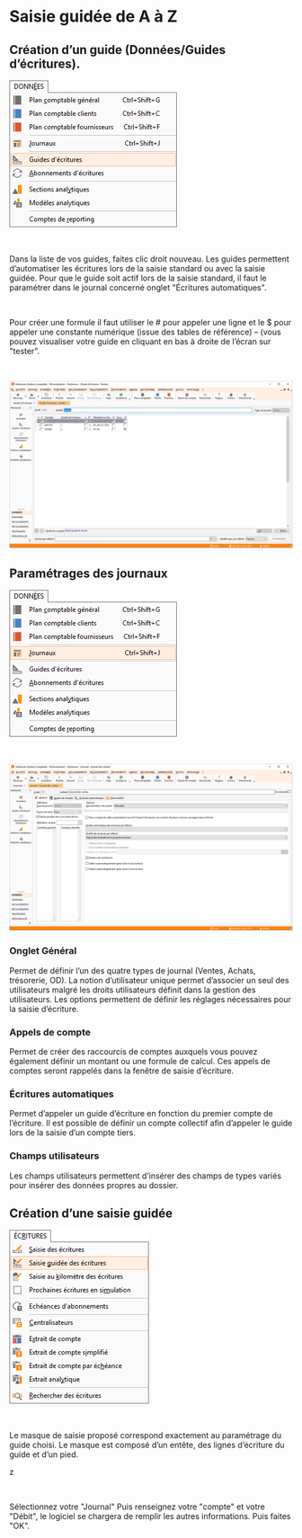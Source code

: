 # Saisie guidée de A à Z



## Création d’un guide (Données/Guides d’écritures).


![](Menu_Guide_Ecritures.png)


 


Dans la liste de vos guides, faites clic droit 
 nouveau. Les guides permettent d’automatiser les écritures lors de la 
 saisie standard ou avec la saisie guidée. Pour que le guide soit actif 
 lors de la saisie standard, il faut le paramétrer dans le journal concerné 
 onglet "Écritures automatiques".


 


Pour créer une formule il faut utiliser le # 
 pour appeler une ligne et le $ pour appeler une constante numérique (issue 
 des tables de référence) – (vous pouvez visualiser votre guide en cliquant 
 en bas à droite de l’écran sur "tester".


 


![](Fiche_Guide.png) 


## Paramétrages des journaux


![](Menu_Journaux.png)


 


![](Fiche_Journal.png) 


### Onglet Général


Permet de définir l’un des quatre types de journal (Ventes, Achats, 
 trésorerie, OD). La notion d’utilisateur unique permet d’associer un seul 
 des utilisateurs malgré les droits utilisateurs définit dans la gestion 
 des utilisateurs. Les options permettent de définir les réglages nécessaires 
 pour la saisie d’écriture.


### Appels de compte


Permet de créer des raccourcis de comptes auxquels vous pouvez également 
 définir un montant ou une formule de calcul. Ces appels de comptes seront 
 rappelés dans la fenêtre de saisie d’écriture.


### Écritures automatiques


Permet d’appeler un guide d’écriture en fonction du premier compte de 
 l’écriture. Il est possible de définir un compte collectif afin d’appeler 
 le guide lors de la saisie d’un compte tiers.


### Champs utilisateurs


Les champs utilisateurs permettent d’insérer des champs de types variés 
 pour insérer des données propres au dossier.


## Création d’une saisie guidée


![](Menu_Saisie_Guidee.png) 


 


Le masque de saisie proposé correspond exactement 
 au paramétrage du guide choisi. Le masque est composé d’un entête, des 
 lignes d’écriture du guide et d’un pied.


z


 


Sélectionnez votre "Journal" Puis 
 renseignez votre "compte" et votre "Débit", le logiciel 
 se chargera de remplir les autres informations. Puis faites "OK".


